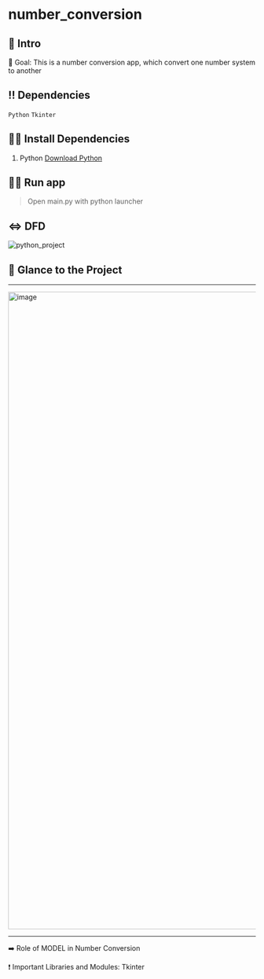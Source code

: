 # number_conversion


## 📃 Intro
🎯 Goal: This is a number conversion app, which convert one number system to another


## ‼ Dependencies

`Python` `Tkinter`


## 👩‍💻 Install Dependencies

1. Python
<a href="https://www.python.org/downloads/" target="_blank">Download Python</a>


## 🏃‍♂️ Run app

> Open main.py with python launcher


## ⇔ DFD
![python_project]()


## 👀 Glance to the Project
____
<img width="1298" alt="image" src="https://user-images.githubusercontent.com/71517975/202015093-69d470c1-a247-4c53-ac22-5b0c98e0c86f.png">


____

➡️ Role of MODEL in Number Conversion

❗ Important Libraries and Modules: Tkinter
